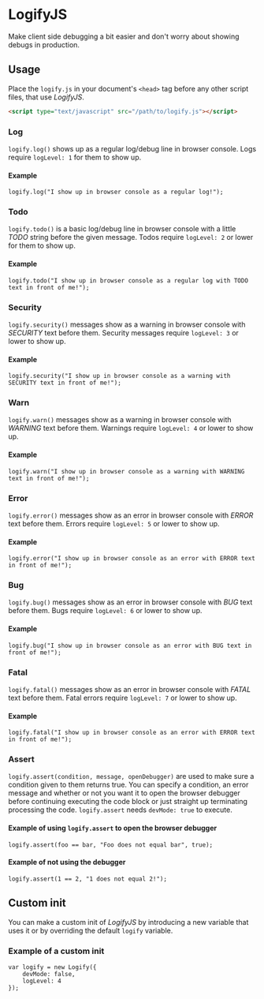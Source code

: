 # LogifyJS
Make client side debugging a bit easier and don't worry about showing debugs in production.

## Usage
Place the `logify.js` in your document's `<head>` tag before any other script files, that use *LogifyJS*.
```HTML
<script type="text/javascript" src="/path/to/logify.js"></script>
```
### Log
`logify.log()` shows up as a regular log/debug line in browser console. Logs require `logLevel: 1` for them to show up.
#### Example
```JS
logify.log("I show up in browser console as a regular log!");
```
### Todo
`logify.todo()` is a basic log/debug line in browser console with a little *TODO* string before the given message. Todos require `logLevel: 2` or lower for them to show up.
#### Example
```JS
logify.todo("I show up in browser console as a regular log with TODO text in front of me!");
```
### Security
`logify.security()` messages show as a warning in browser console with *SECURITY* text before them. Security messages require `logLevel: 3` or lower to show up.
#### Example
```JS
logify.security("I show up in browser console as a warning with SECURITY text in front of me!");
```
### Warn
`logify.warn()` messages show as a warning in browser console with *WARNING* text before them. Warnings require `logLevel: 4` or lower to show up.
#### Example
```JS
logify.warn("I show up in browser console as a warning with WARNING text in front of me!");
```
### Error
`logify.error()` messages show as an error in browser console with *ERROR* text before them. Errors require `logLevel: 5` or lower to show up.
#### Example
```JS
logify.error("I show up in browser console as an error with ERROR text in front of me!");
```
### Bug
`logify.bug()` messages show as an error in browser console with *BUG* text before them. Bugs require `logLevel: 6` or lower to show up.
#### Example
```JS
logify.bug("I show up in browser console as an error with BUG text in front of me!");
```
### Fatal
`logify.fatal()` messages show as an error in browser console with *FATAL* text before them. Fatal errors require `logLevel: 7` or lower to show up.
#### Example
```JS
logify.fatal("I show up in browser console as an error with ERROR text in front of me!");
```
### Assert
`logify.assert(condition, message, openDebugger)` are used to make sure a condition given to them returns true. You can specify a condition, an error message and whether or not you want it to open the browser debugger before continuing executing the code block or just straight up terminating processing the code. `logify.assert` needs `devMode: true` to execute.
#### Example of using `logify.assert` to open the browser debugger
```JS
logify.assert(foo == bar, "Foo does not equal bar", true);
```
#### Example of not using the debugger
```JS
logify.assert(1 == 2, "1 does not equal 2!");
```

## Custom init
You can make a custom init of *LogifyJS* by introducing a new variable that uses it or by overriding the default `logify` variable.
### Example of a custom init
```JS
var logify = new Logify({
    devMode: false,
    logLevel: 4
});
```
